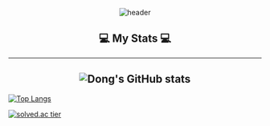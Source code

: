 <div align="middle">
  
![header](https://capsule-render.vercel.app/api?type=Waving&color=timeGradient&height=300&section=header&text=dong's%20github&fontSize=90)

## 💻 My Stats 💻
---

![Dong's GitHub stats](https://github-readme-stats.vercel.app/api?username=dongh810&show_icons=true&theme=ambient_gradient)
---


</div>
<div>
  
[![Top Langs](https://github-readme-stats.vercel.app/api/top-langs/?username=dongh810&layout=compact)](https://github.com/anuraghazra/github-readme-stats)

[![solved.ac tier](http://mazassumnida.wtf/api/generate_badge?boj=baek0810)](https://solved.ac/baek0810)
</div>








